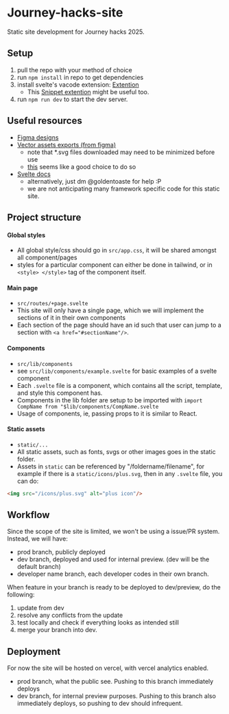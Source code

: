 # Journey-hacks-site
Static site development for Journey hacks 2025.

## Setup
1. pull the repo with your method of choice
2. run `npm install` in repo to get dependencies 
3. install svelte's vacode extension: [Extention](https://marketplace.visualstudio.com/items?itemName=svelte.svelte-vscode)
    + This [Snippet extention](https://marketplace.visualstudio.com/items?itemName=MrAmericanMike.sveltesnippets) might be useful too.
4. run `npm run dev` to start the dev server.


## Useful resources
* [Figma designs](https://www.figma.com/design/2c0neayYTzaNd4gWoRHRms/JourneyHacks-2025?node-id=66-2&p=f&t=mwEcRce7zsrZ5S9o-0)
* [Vector assets exports (from figma)](https://drive.google.com/drive/folders/1I1xPximLWm2oZPk4VxsPAUVFpM_wQuz5?usp=sharing)
    + note that *.svg files downloaded may need to be minimized before use
    + [this](https://github.com/svg/svgo) seems like a good choice to do so
* [Svelte docs](https://svelte.dev/docs/svelte/overview)
    + alternatively, just dm @goldentoaste for help :P
    + we are not anticipating many framework specific code for this static site.

## Project structure

#### Global styles
* All global style/css should go in `src/app.css`, it will be shared amongst all component/pages
* styles for a particular component can either be done in tailwind, or in `<style> </style>` tag of the component itself.

#### Main page
* `src/routes/+page.svelte`
* This site will only have a single page, which we will implement the sections of it in their own components
* Each section of the page should have an id such that user can jump to a section with `<a href="#sectionName"/>`.

#### Components
* `src/lib/components`
* see `src/lib/components/example.svelte` for basic examples of a svelte component
* Each `.svelte` file is a component, which contains all the script, template, and style this component has.
* Components in the lib folder are setup to be imported with `import CompName from "$lib/components/CompName.svelte`
* Usage of components, ie, passing props to it is similar to React.

#### Static assets
* `static/...`
* All static assets, such as fonts, svgs or other images goes in the static folder.
* Assets in `static` can be referenced by "/foldername/filename", for example if there is a `static/icons/plus.svg`, then in any `.svelte` file, you can do:
```html
<img src="/icons/plus.svg" alt="plus icon"/>
```

## Workflow
Since the scope of the site is limited, we won't be using a issue/PR system. Instead, we will have:
* prod branch, publicly deployed 
* dev branch, deployed and used for internal preview. (dev will be the default branch)
* developer name branch, each developer codes in their own branch.

When feature in your branch is ready to be deployed to dev/preview, do the following:
1. update from dev
2. resolve any conflicts from the update 
3. test locally and check if everything looks as intended still
4. merge your branch into dev.


## Deployment
For now the site will be hosted on vercel, with vercel analytics enabled.
* prod branch, what the public see. Pushing to this branch immediately deploys
* dev branch, for internal preview purposes. Pushing to this branch also immediately deploys, so pushing to dev should infrequent. 